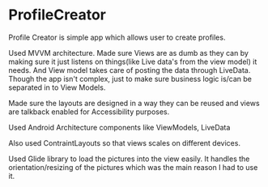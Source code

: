 # ProfileCreator

Profile Creator is simple app which allows user to create profiles.

Used MVVM architecture. Made sure Views are as dumb as they can by making sure it just listens on things(like Live data's from the view model) it needs. And View model takes care of posting the data through LiveData.
Though the app isn't complex, just to make sure business logic is/can be separated in to View Models.

Made sure the layouts are designed in a way they can be reused and views are talkback enabled for Accessibility purposes.

Used Android Architecture components like ViewModels, LiveData

Also used ContraintLayouts so that views scales on different devices.

Used Glide library to load the pictures into the view easily. It handles the orientation/resizing of the pictures which was the main reason I had to use it.
